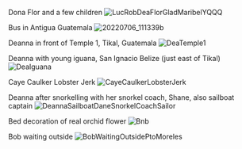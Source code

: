 Dona Flor and a few children
![LucRobDeaFlorGladMaribelYQQQ](https://user-images.githubusercontent.com/15347869/180507974-24fe7d14-1b70-484b-84cd-7eb143e215b2.jpg)


Bus in Antigua Guatemala
![20220706_111339b](https://user-images.githubusercontent.com/15347869/180498284-aa091991-064e-463b-8221-78635e17ce47.jpg)

Deanna in front of Temple 1, Tikal, Guatemala
![DeaTemple1](https://user-images.githubusercontent.com/15347869/180498245-bbeb0c4a-1435-4362-9a07-c96b8d224f55.jpg)

Deanna with young iguana, San Ignacio Belize (just east of Tikal)
![DeaIguana](https://user-images.githubusercontent.com/15347869/180499756-8cc2b128-7bfd-477b-92db-a85186275772.jpg)



Caye Caulker Lobster Jerk
![CayeCaulkerLobsterJerk](https://user-images.githubusercontent.com/15347869/180510555-5f181c89-7d4c-40e5-aad7-c9c7f7f40871.jpg)

Deanna after snorkelling with her snorkel coach, Shane, also sailboat captain
![DeannaSailboatDaneSnorkelCoachSailor](https://user-images.githubusercontent.com/15347869/180511313-d706b2d5-33fc-42dd-b327-8a9f13cfff7d.jpg)




Bed decoration of real orchid flower
![Bnb](https://user-images.githubusercontent.com/15347869/180509798-5318abbb-21c3-4c94-b08f-89111a3eabbf.jpg)


Bob waiting outside
![BobWaitingOutsidePtoMoreles](https://user-images.githubusercontent.com/15347869/180509237-9bd8b5f1-ece5-45b4-837c-139fad63251e.jpg)
